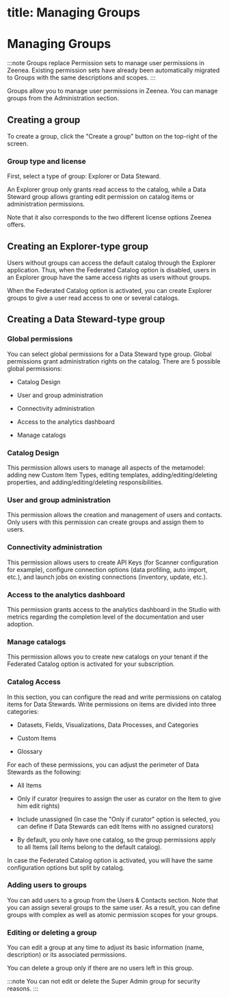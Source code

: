 <!-- #p100003 -->


<!-- #p100009 -->
title: Managing Groups
======================

<!-- #p100015 -->
# Managing Groups

<!-- #p100021 -->
:::note Groups replace Permission sets to manage user permissions in Zeenea. Existing permission sets have already been automatically migrated to Groups with the same descriptions and scopes. 
:::

<!-- #p100027 -->
Groups allow you to manage user permissions in Zeenea. You can manage groups from the Administration section.

<!-- #p100039 -->
  

<!-- #p100045 -->
## Creating a group

<!-- #p100051 -->
To create a group, click the "Create a group" button on the top-right of the screen.

<!-- #p100057 -->
### Group type and license

<!-- #p100063 -->
First, select a type of group: Explorer or Data Steward.

<!-- #p100069 -->
An Explorer group only grants read access to the catalog, while a Data Steward group allows granting edit permission on catalog items or administration permissions.

<!-- #p100075 -->
Note that it also corresponds to the two different license options Zeenea offers.

<!-- #p100081 -->
## Creating an Explorer-type group

<!-- #p100087 -->
Users without groups can access the default catalog through the Explorer application. Thus, when the Federated Catalog option is disabled, users in an Explorer group have the same access rights as users without groups.

<!-- #p100093 -->
When the Federated Catalog option is activated, you can create Explorer groups to give a user read access to one or several catalogs.

<!-- #p100105 -->
  

<!-- #p100111 -->
## Creating a Data Steward-type group

<!-- #p100117 -->
### Global permissions

<!-- #p100123 -->
You can select global permissions for a Data Steward type group. Global permissions grant administration rights on the catalog. There are 5 possible global permissions:

- <!-- #p100129 -->
  Catalog Design

- <!-- #p100138 -->
  User and group administration

- <!-- #p100147 -->
  Connectivity administration

- <!-- #p100156 -->
  Access to the analytics dashboard

- <!-- #p100165 -->
  Manage catalogs

<!-- #p100177 -->
### Catalog Design

<!-- #p100183 -->
This permission allows users to manage all aspects of the metamodel: adding new Custom Item Types, editing templates, adding/editing/deleting properties, and adding/editing/deleting responsibilities.

<!-- #p100189 -->
### User and group administration

<!-- #p100195 -->
This permission allows the creation and management of users and contacts. Only users with this permission can create groups and assign them to users.

<!-- #p100201 -->
### Connectivity administration

<!-- #p100207 -->
This permission allows users to create API Keys (for Scanner configuration for example), configure connection options (data profiling, auto import, etc.), and launch jobs on existing connections (inventory, update, etc.).

<!-- #p100213 -->
### Access to the analytics dashboard

<!-- #p100219 -->
This permission grants access to the analytics dashboard in the Studio with metrics regarding the completion level of the documentation and user adoption.

<!-- #p100225 -->
### Manage catalogs

<!-- #p100231 -->
This permission allows you to create new catalogs on your tenant if the Federated Catalog option is activated for your subscription.

<!-- #p100237 -->
### Catalog Access

<!-- #p100243 -->
In this section, you can configure the read and write permissions on catalog items for Data Stewards. Write permissions on items are divided into three categories:

- <!-- #p100249 -->
  Datasets, Fields, Visualizations, Data Processes, and Categories

- <!-- #p100258 -->
  Custom Items

- <!-- #p100267 -->
  Glossary

<!-- #p100279 -->
For each of these permissions, you can adjust the perimeter of Data Stewards as the following:

- <!-- #p100285 -->
  All Items

- <!-- #p100294 -->
  Only if curator (requires to assign the user as curator on the Item to give him edit rights)

- <!-- #p100303 -->
  Include unassigned (In case the "Only if curator" option is selected, you can define if Data Stewards can edit Items with no assigned curators)

- <!-- #p100312 -->
  By default, you only have one catalog, so the group permissions apply to all Items (all Items belong to the default catalog).

<!-- #p100324 -->
In case the Federated Catalog option is activated, you will have the same configuration options but split by catalog.

<!-- #p100336 -->
  

<!-- #p100342 -->
### Adding users to groups

<!-- #p100348 -->
You can add users to a group from the Users &amp; Contacts section. Note that you can assign several groups to the same user. As a result, you can define groups with complex as well as atomic permission scopes for your groups.

<!-- #p100354 -->
### Editing or deleting a group

<!-- #p100360 -->
You can edit a group at any time to adjust its basic information (name, description) or its associated permissions.

<!-- #p100366 -->
You can delete a group only if there are no users left in this group.

<!-- #p100372 -->
:::note You can not edit or delete the Super Admin group for security reasons. :::

